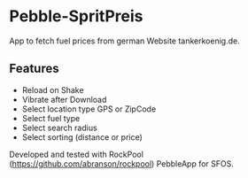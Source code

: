 # Pebble-SpritPreis
App to fetch fuel prices from german Website tankerkoenig.de.

## Features
- Reload on Shake
- Vibrate after Download
- Select location type GPS or ZipCode
- Select fuel type
- Select search radius
- Select sorting (distance or price)

Developed and tested with RockPool (https://github.com/abranson/rockpool) PebbleApp for SFOS.
